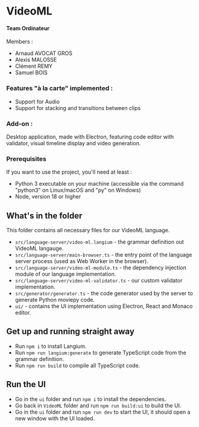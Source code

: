 # VideoML

#### Team Ordinateur
Members : 
  - Arnaud AVOCAT GROS
  - Alexis MALOSSE
  - Clément REMY
  - Samuel BOIS

### Features "à la carte" implemented : 
  - Support for Audio
  - Support for stacking and transitions between clips

### Add-on : 
Desktop application, made with Electron, featuring code editor with validator, visual timeline display and video generation.

### Prerequisites

If you want to use the project, you'll need at least :
- Python 3 executable on your machine (accessible via the command "python3" on Linux/macOS and "py" on Windows)
- Node, version 18 or higher

## What's in the folder

This folder contains all necessary files for our VideoML language.
 * `src/language-server/video-ml.langium` -  the grammar definition out VideoML langauge.
 * `src/language-server/main-browser.ts` - the entry point of the language server process (used as Web Worker in the browser).
 * `src/language-server/video-ml-module.ts` - the dependency injection module of our language implementation.
 * `src/language-server/video-ml-validator.ts` - our custom validator implementation.
 * `src/generator/generator.ts` - the code generator used by the server to generate Python moviepy code.
 * `ui/` - contains the UI implementation using Electron, React and Monaco editor.

## Get up and running straight away

 * Run `npm i` to install Langium.
 * Run `npm run langium:generate` to generate TypeScript code from the grammar definition.
 * Run `npm run build` to compile all TypeScript code.

 ## Run the UI

 * Go in the `ui` folder and run `npm i` to install the dependencies.
 * Go back in `VideoML` folder and run `npm run build:ui` to build the UI.
 * Go in the `ui` folder and run `npm run dev` to start the UI, it should open a new window with the UI loaded.
